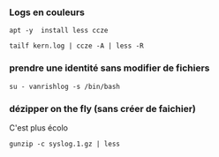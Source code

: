 ### Logs en couleurs
```
apt -y  install less ccze
```
```
tailf kern.log | ccze -A | less -R
```
### prendre une identité sans modifier de fichiers

`su - vanrishlog -s /bin/bash`

### dézipper on the fly (sans créer de faichier)
C'est plus écolo 

`gunzip -c syslog.1.gz | less`
